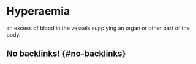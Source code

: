 # Hyperaemia


an excess of blood in the vessels supplying an organ or other part of the body.


## No backlinks! {#no-backlinks}
